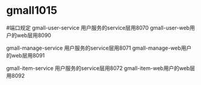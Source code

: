 # gmall1015

#端口规定
gmall-user-service 用户服务的service层用8070
gmall-user-web用户的web层用8090

gmall-manage-service 用户服务的service层用8071
gmall-manage-web用户的web层用8091

gmall-item-service 用户服务的service层用8072
gmall-item-web用户的web层用8092
